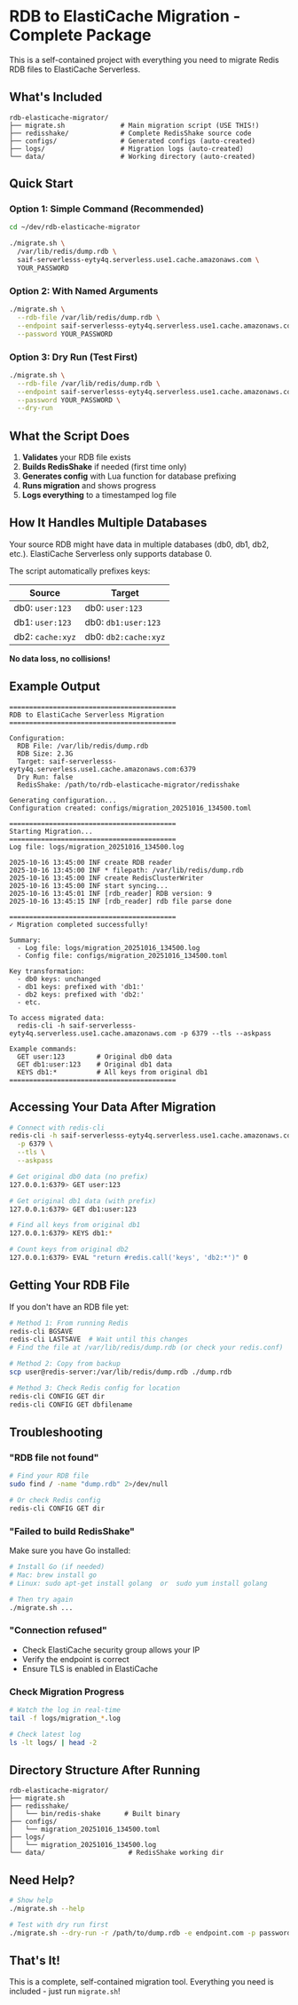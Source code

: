 # RDB to ElastiCache Migration - Complete Package

This is a self-contained project with everything you need to migrate Redis RDB files to ElastiCache Serverless.

## What's Included

```
rdb-elasticache-migrator/
├── migrate.sh              # Main migration script (USE THIS!)
├── redisshake/             # Complete RedisShake source code
├── configs/                # Generated configs (auto-created)
├── logs/                   # Migration logs (auto-created)
└── data/                   # Working directory (auto-created)
```

## Quick Start

### Option 1: Simple Command (Recommended)

```bash
cd ~/dev/rdb-elasticache-migrator

./migrate.sh \
  /var/lib/redis/dump.rdb \
  saif-serverlesss-eyty4q.serverless.use1.cache.amazonaws.com \
  YOUR_PASSWORD
```

### Option 2: With Named Arguments

```bash
./migrate.sh \
  --rdb-file /var/lib/redis/dump.rdb \
  --endpoint saif-serverlesss-eyty4q.serverless.use1.cache.amazonaws.com \
  --password YOUR_PASSWORD
```

### Option 3: Dry Run (Test First)

```bash
./migrate.sh \
  --rdb-file /var/lib/redis/dump.rdb \
  --endpoint saif-serverlesss-eyty4q.serverless.use1.cache.amazonaws.com \
  --password YOUR_PASSWORD \
  --dry-run
```

## What the Script Does

1. **Validates** your RDB file exists
2. **Builds RedisShake** if needed (first time only)
3. **Generates config** with Lua function for database prefixing
4. **Runs migration** and shows progress
5. **Logs everything** to a timestamped log file

## How It Handles Multiple Databases

Your source RDB might have data in multiple databases (db0, db1, db2, etc.).
ElastiCache Serverless only supports database 0.

The script automatically prefixes keys:

| Source | Target |
|--------|--------|
| db0: `user:123` | db0: `user:123` |
| db1: `user:123` | db0: `db1:user:123` |
| db2: `cache:xyz` | db0: `db2:cache:xyz` |

**No data loss, no collisions!**

## Example Output

```
==========================================
RDB to ElastiCache Serverless Migration
==========================================

Configuration:
  RDB File: /var/lib/redis/dump.rdb
  RDB Size: 2.3G
  Target: saif-serverlesss-eyty4q.serverless.use1.cache.amazonaws.com:6379
  Dry Run: false
  RedisShake: /path/to/rdb-elasticache-migrator/redisshake

Generating configuration...
Configuration created: configs/migration_20251016_134500.toml

==========================================
Starting Migration...
==========================================
Log file: logs/migration_20251016_134500.log

2025-10-16 13:45:00 INF create RDB reader
2025-10-16 13:45:00 INF * filepath: /var/lib/redis/dump.rdb
2025-10-16 13:45:00 INF create RedisClusterWriter
2025-10-16 13:45:00 INF start syncing...
2025-10-16 13:45:01 INF [rdb_reader] RDB version: 9
2025-10-16 13:45:15 INF [rdb_reader] rdb file parse done

==========================================
✓ Migration completed successfully!

Summary:
  - Log file: logs/migration_20251016_134500.log
  - Config file: configs/migration_20251016_134500.toml

Key transformation:
  - db0 keys: unchanged
  - db1 keys: prefixed with 'db1:'
  - db2 keys: prefixed with 'db2:'
  - etc.

To access migrated data:
  redis-cli -h saif-serverlesss-eyty4q.serverless.use1.cache.amazonaws.com -p 6379 --tls --askpass

Example commands:
  GET user:123        # Original db0 data
  GET db1:user:123    # Original db1 data
  KEYS db1:*          # All keys from original db1
==========================================
```

## Accessing Your Data After Migration

```bash
# Connect with redis-cli
redis-cli -h saif-serverlesss-eyty4q.serverless.use1.cache.amazonaws.com \
  -p 6379 \
  --tls \
  --askpass

# Get original db0 data (no prefix)
127.0.0.1:6379> GET user:123

# Get original db1 data (with prefix)
127.0.0.1:6379> GET db1:user:123

# Find all keys from original db1
127.0.0.1:6379> KEYS db1:*

# Count keys from original db2
127.0.0.1:6379> EVAL "return #redis.call('keys', 'db2:*')" 0
```

## Getting Your RDB File

If you don't have an RDB file yet:

```bash
# Method 1: From running Redis
redis-cli BGSAVE
redis-cli LASTSAVE  # Wait until this changes
# Find the file at /var/lib/redis/dump.rdb (or check your redis.conf)

# Method 2: Copy from backup
scp user@redis-server:/var/lib/redis/dump.rdb ./dump.rdb

# Method 3: Check Redis config for location
redis-cli CONFIG GET dir
redis-cli CONFIG GET dbfilename
```

## Troubleshooting

### "RDB file not found"
```bash
# Find your RDB file
sudo find / -name "dump.rdb" 2>/dev/null

# Or check Redis config
redis-cli CONFIG GET dir
```

### "Failed to build RedisShake"
Make sure you have Go installed:
```bash
# Install Go (if needed)
# Mac: brew install go
# Linux: sudo apt-get install golang  or  sudo yum install golang

# Then try again
./migrate.sh ...
```

### "Connection refused"
- Check ElastiCache security group allows your IP
- Verify the endpoint is correct
- Ensure TLS is enabled in ElastiCache

### Check Migration Progress
```bash
# Watch the log in real-time
tail -f logs/migration_*.log

# Check latest log
ls -lt logs/ | head -2
```

## Directory Structure After Running

```
rdb-elasticache-migrator/
├── migrate.sh
├── redisshake/
│   └── bin/redis-shake      # Built binary
├── configs/
│   └── migration_20251016_134500.toml
├── logs/
│   └── migration_20251016_134500.log
└── data/                     # RedisShake working dir
```

## Need Help?

```bash
# Show help
./migrate.sh --help

# Test with dry run first
./migrate.sh --dry-run -r /path/to/dump.rdb -e endpoint.com -p password
```

## That's It!

This is a complete, self-contained migration tool. Everything you need is included - just run `migrate.sh`!
